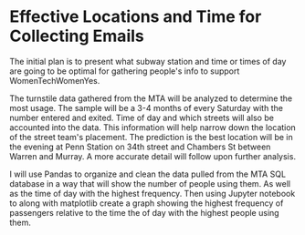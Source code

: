 # Effective Locations and Time for Collecting Emails

The initial plan is to present what subway station and time or times of day are going to be optimal for gathering people's info to support WomenTechWomenYes.

The turnstile data gathered from the MTA will be analyzed to determine the most usage. The sample will be a 3-4 months of every Saturday with the number entered and exited. Time of day and which streets will also be accounted into the data. This information will help narrow down the location of the street team's placement. The prediction is the best location will be in the evening at Penn Station on 34th street and Chambers St between Warren and Murray. A more accurate detail will follow upon further analysis.

I will use Pandas to organize and clean the data pulled from the MTA SQL database in a way that will show the number of people using them. As well as the time of day with the highest frequency.  Then using Jupyter notebook to along with matplotlib create a graph showing the highest frequency of passengers relative to the time the of day with the highest people using them.
